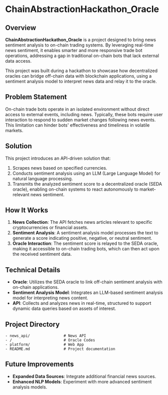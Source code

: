 
# ChainAbstractionHackathon_Oracle

## Overview

**ChainAbstractionHackathon_Oracle** is a project designed to bring news sentiment analysis to on-chain trading systems. By leveraging real-time news sentiment, it enables smarter and more responsive trade bot operations, addressing a gap in traditional on-chain bots that lack external data access.

This project was built during a hackathon to showcase how decentralized oracles can bridge off-chain data with blockchain applications, using a sentiment analysis model to interpret news data and relay it to the oracle.

## Problem Statement

On-chain trade bots operate in an isolated environment without direct access to external events, including news. Typically, these bots require user interaction to respond to sudden market changes following news events. This limitation can hinder bots' effectiveness and timeliness in volatile markets.

## Solution

This project introduces an API-driven solution that:
1. Scrapes news based on specified currencies.
2. Conducts sentiment analysis using an LLM (Large Language Model) for natural language processing.
3. Transmits the analyzed sentiment score to a decentralized oracle (SEDA oracle), enabling on-chain systems to react autonomously to market-relevant news sentiment.

## How It Works

1. **News Collection**: The API fetches news articles relevant to specific cryptocurrencies or financial assets.
2. **Sentiment Analysis**: A sentiment analysis model processes the text to generate a score indicating positive, negative, or neutral sentiment.
3. **Oracle Interaction**: The sentiment score is relayed to the SEDA oracle, making it accessible to on-chain trading bots, which can then act upon the received sentiment data.

## Technical Details

- **Oracle**: Utilizes the SEDA oracle to link off-chain sentiment analysis with on-chain applications.
- **Sentiment Analysis Model**: Integrates an LLM-based sentiment analysis model for interpreting news content.
- **API**: Collects and analyzes news in real-time, structured to support dynamic data queries based on assets of interest.

## Project Directory

```
- news_api/               # News API
- /                       # Oracle Codes
- platform/               # Web App
- README.md               # Project documentation
```


## Future Improvements

- **Expanded Data Sources**: Integrate additional financial news sources.
- **Enhanced NLP Models**: Experiment with more advanced sentiment analysis models.
